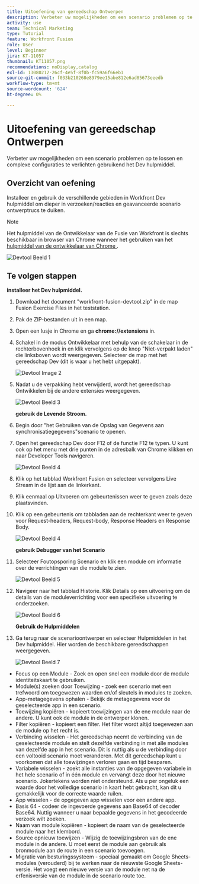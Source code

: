 ```yaml
---
title: Uitoefening van gereedschap Ontwerpen
description: Verbeter uw mogelijkheden om een scenario problemen op te lossen en complexe configuraties te verlichten gebruikend DevTool.
activity: use
team: Technical Marketing
type: Tutorial
feature: Workfront Fusion
role: User
level: Beginner
jira: KT-11057
thumbnail: KT11057.png
recommendations: noDisplay,catalog
exl-id: 13080212-26cf-4e5f-8f0b-fc59a6f66eb1
source-git-commit: f033b210268e8979ee15abe812e6ad85673eeedb
workflow-type: tm+mt
source-wordcount: '624'
ht-degree: 0%

---
```


# Uitoefening van gereedschap Ontwerpen

Verbeter uw mogelijkheden om een scenario problemen op te lossen en complexe configuraties te verlichten gebruikend het Dev hulpmiddel.

## Overzicht van oefening

Installeer en gebruik de verschillende gebieden in Workfront Dev hulpmiddel om dieper in verzoeken/reacties en geavanceerde scenario ontwerptrucs te duiken.

>[!NOTE]
>
>Het hulpmiddel van de Ontwikkelaar van de Fusie van Workfront is slechts beschikbaar in browser van Chrome wanneer het gebruiken van het [ hulpmiddel van de ontwikkelaar van Chrome ](https://developer.chrome.com/docs/devtools/).

![ Devtool Beeld 1 ](../12-exercises/assets/devtool-walkthrough-1.png)

## Te volgen stappen

**installeer het Dev hulpmiddel.**

1. Download het document &quot;workfront-fusion-devtool.zip&quot; in de map Fusion Exercise Files in het teststation.
1. Pak de ZIP-bestanden uit in een map.
1. Open een lusje in Chrome en ga **chrome://extensions** in.
1. Schakel in de modus Ontwikkelaar met behulp van de schakelaar in de rechterbovenhoek in en klik vervolgens op de knop &quot;Niet-verpakt laden&quot; die linksboven wordt weergegeven. Selecteer de map met het gereedschap Dev (dit is waar u het hebt uitgepakt).

   ![ Devtool Image 2 ](../12-exercises/assets/devtool-walkthrough-2.png)

1. Nadat u de verpakking hebt verwijderd, wordt het gereedschap Ontwikkelen bij de andere extensies weergegeven.

   ![ Devtool Beeld 3 ](../12-exercises/assets/devtool-walkthrough-3.png)

   **gebruik de Levende Stroom.**

1. Begin door &quot;het Gebruiken van de Opslag van Gegevens aan synchronisatiegegevens&quot;scenario te openen.
1. Open het gereedschap Dev door F12 of de functie F12 te typen. U kunt ook op het menu met drie punten in de adresbalk van Chrome klikken en naar Developer Tools navigeren.

   ![ Devtool Beeld 4 ](../12-exercises/assets/navigate-to-devtools.png)

1. Klik op het tabblad Workfront Fusion en selecteer vervolgens Live Stream in de lijst aan de linkerkant.
1. Klik eenmaal op Uitvoeren om gebeurtenissen weer te geven zoals deze plaatsvinden.
1. Klik op een gebeurtenis om tabbladen aan de rechterkant weer te geven voor Request-headers, Request-body, Response Headers en Response Body.

   ![ Devtool Beeld 4 ](../12-exercises/assets/devtool-walkthrough-4.png)

   **gebruik Debugger van het Scenario**

1. Selecteer Foutopsporing Scenario en klik een module om informatie over de verrichtingen van die module te zien.

   ![ Devtool Beeld 5 ](../12-exercises/assets/devtool-walkthrough-5.png)

1. Navigeer naar het tabblad Historie. Klik Details op een uitvoering om de details van de moduleverrichting voor een specifieke uitvoering te onderzoeken.

   ![ Devtool Beeld 6 ](../12-exercises/assets/devtool-walkthrough-6.png)

   **Gebruik de Hulpmiddelen**

1. Ga terug naar de scenarioontwerper en selecteer Hulpmiddelen in het Dev hulpmiddel. Hier worden de beschikbare gereedschappen weergegeven.

   ![ Devtool Beeld 7 ](../12-exercises/assets/devtool-walkthrough-7.png)

+ Focus op een Module - Zoek en open snel een module door de module identiteitskaart te gebruiken.
+ Module(s) zoeken door Toewijzing - zoek een scenario met een trefwoord om toegewezen waarden en/of sleutels in modules te zoeken.
+ App-metagegevens ophalen - Bekijk de metagegevens voor de geselecteerde app in een scenario.
+ Toewijzing kopiëren - kopieert toewijzingen van de ene module naar de andere. U kunt ook de module in de ontwerper klonen.
+ Filter kopiëren - kopieert een filter. Het filter wordt altijd toegewezen aan de module op het recht is.
+ Verbinding wisselen - Het gereedschap neemt de verbinding van de geselecteerde module en stelt dezelfde verbinding in met alle modules van dezelfde app in het scenario. Dit is nuttig als u de verbinding door een voltooid scenario moet veranderen. Met dit gereedschap kunt u voorkomen dat alle toewijzingen verloren gaan en tijd besparen.
+ Variabele wisselen - zoekt alle instanties van de opgegeven variabele in het hele scenario of in één module en vervangt deze door het nieuwe scenario. Jokertekens worden niet ondersteund. Als u per ongeluk een waarde door het volledige scenario in kaart hebt gebracht, kan dit u gemakkelijk voor de correcte waarde ruilen.
+ App wisselen - de opgegeven app wisselen voor een andere app.
+ Basis 64 - codeer de ingevoerde gegevens aan Base64 of decoder Base64. Nuttig wanneer u naar bepaalde gegevens in het gecodeerde verzoek wilt zoeken.
+ Naam van module kopiëren - kopieert de naam van de geselecteerde module naar het klembord.
+ Source opnieuw toewijzen - Wijzig de toewijzingsbron van de ene module in de andere. U moet eerst de module aan gebruik als bronmodule aan de route in een scenario toevoegen.
+ Migratie van besturingssysteem - speciaal gemaakt om Google Sheets-modules (verouderd) bij te werken naar de nieuwste Google Sheets-versie. Het voegt een nieuwe versie van de module net na de erfenisversie van de module in de scenario route toe.
